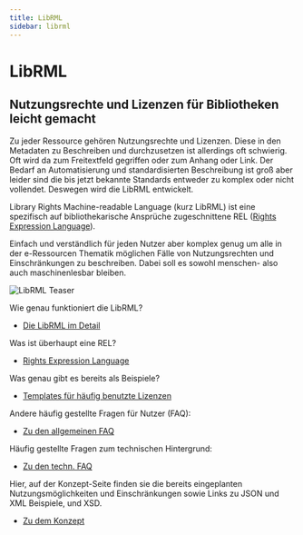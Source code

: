 ```yaml
---
title: LibRML
sidebar: librml
---
```

# LibRML
## Nutzungsrechte und Lizenzen für Bibliotheken leicht gemacht

Zu jeder Ressource gehören Nutzungsrechte und Lizenzen. Diese in den Metadaten zu Beschreiben und durchzusetzen ist allerdings oft schwierig. Oft wird da zum Freitextfeld gegriffen oder zum Anhang oder Link. Der Bedarf an Automatisierung und standardisierten Beschreibung ist groß aber leider sind die bis jetzt bekannte Standards entweder zu komplex oder nicht vollendet.
Deswegen wird die LibRML entwickelt.

Library Rights Machine-readable Language (kurz LibRML) ist eine spezifisch auf bibliothekarische Ansprüche zugeschnittene REL ([Rights Expression Language](rel.markdown)).

Einfach und verständlich für jeden Nutzer aber komplex genug um alle in der e-Ressourcen Thematik möglichen Fälle von Nutzungsrechten und Einschränkungen zu beschreiben. Dabei soll es sowohl menschen- also auch maschinenlesbar bleiben.

<img src="{{site.baseurl}}/assets/images/librml1.png" alt="LibRML Teaser" class="center">


Wie genau funktioniert die LibRML? 

- [Die LibRML im Detail](detail.markdown)


Was ist überhaupt eine REL? 

- [Rights Expression Language](rel.markdown)


Was genau gibt es bereits als Beispiele? 

- [Templates für häufig benutzte Lizenzen](tmpl/templates.markdown)


Andere häufig gestellte Fragen für Nutzer (FAQ):

- [Zu den allgemeinen FAQ](allgfaq.markdown)


Häufig gestellte Fragen zum technischen Hintergrund:

- [Zu den techn. FAQ](techfaq.markdown)


Hier, auf der Konzept-Seite finden sie die bereits eingeplanten Nutzungsmöglichkeiten und Einschränkungen sowie Links zu JSON und XML Beispiele, und XSD.

- [Zu dem Konzept](schema/konzept.markdown)



